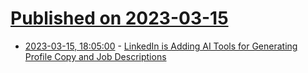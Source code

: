 # [Published on 2023-03-15](index.md)

* [2023-03-15, 18:05:00](https://slashdot.org/story/23/03/15/1756208/linkedin-is-adding-ai-tools-for-generating-profile-copy-and-job-descriptions?utm_source=rss1.0mainlinkanon&utm_medium=feed) - [LinkedIn is Adding AI Tools for Generating Profile Copy and Job Descriptions](https://slashdot.org/story/23/03/15/1756208/linkedin-is-adding-ai-tools-for-generating-profile-copy-and-job-descriptions?utm_source=rss1.0mainlinkanon&utm_medium=feed)
